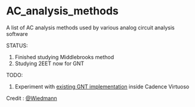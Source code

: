 # AC_analysis_methods
A list of AC analysis methods used by various analog circuit analysis software

STATUS:
1. Finished studying Middlebrooks method
2. Studying 2EET now for GNT

TODO:
1. Experiment with [existing GNT implementation](./GNT) inside Cadence Virtuoso

Credit :  [@Wiedmann](https://sites.google.com/site/frankwiedmann/loopgain)
